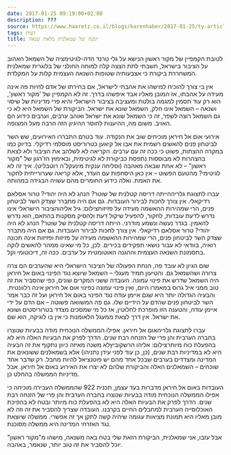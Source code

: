 ```yaml
---
date: 2017-01-25 09:19:00+02:00
description: ???
source: https://www.haaretz.co.il/blogs/karenhaber/2017-01-25/ty-article/0000017f-f8cf-d2d5-a9ff-f8cfe1090000
tags: דעות
title: יומנה של שמאלנית מלאת שנאה
---
```


לטובת הקמפיין של מקור ראשון הנישא על גלי טרנד הדה-לגיטימציה של השמאל האהוב על הציבור בישראל, חשבתי לתת הצצה קלה למוחה החולני של בלוגרית שמאלנית המשחררת ביקורת כי אצבעותיה שטופות השנאה העצמית קלות על המקלדת.

אין בי צורך להוכיח למישהו את אהבתי לישראל, אם בחירתו של אדם לחיות פה אינה מעידה על אהבתו, אז המובן מאליו אבד איפשהו בדרך. זה לא הקמפיין של 'מקור ראשון', הוא רק עוד תסמין למגמה בולטת ומעציבה בציבור הישראלי והיא פרי מדיניות של שיסוי ושנאה – השמאל אינו חלק, השמאל שונא את ישראל. הביקורת של השמאל היא לא כי גם השמאל רוצה לשפר, זה כי השמאל שונא את ישראל ואוהב ערבים, וערבים כידוע הם האויב. משום מה, ההיענות לחוסר ההיגיון הזה הרבה מעל המצופה.

אירועי אום אל חיראן מוכיחים שוב את הנקודה. עוד בטרם התבררו האירועים, שש השר לביטחון פנים להאשים רשמית את אבו אל קיאען כטרוריסט מוסלמי רדיקלי. בדיוק כמו במקרה ההצתות, פשוט כי ככה זה עם ערבים. הקריאה לא לשלהב את הציבור ולא לצאת בהצהרות לא מבוססות נתפסת כביקורת לא לגיטימית, ובאימוץ הז'רגון של "מקור ראשון" – לא אחת שבאה מאהבה (וסליחה ענקית מינעקל'ה רוטבליט). איך זה לא לגיטימי? מהטעם הפשוט – אין כאן היסחפות עם העדר, אלא קריאה שערורייתית לחקור את האמת. ואלה כידוע החומרים מהם עשויה הבגידה במהותה.

 עברו לתצוגת גלריההייתה דריסה קטלנית של שוטר? הנהג לא היה יהודי? טרור אסלאם רדיקאלי. אין צורך לחכות לבירור העובדות. גם אם היה מתברר שצדק השר לביטחון פנים, הרי שמהירות ההאשמה מעידה על פזיזותצילום: גיל אליהוהציבור הישראלי אינו נדרש לדעת עובדות, לחקור, להפעיל שיקול דעת ולהסיק מסקנות בהתאם, הוא נדרש להאמין. בגדר נעשה ונשמע מודרני. הייתה דריסה קטלנית של שוטר? הנהג לא היה יהודי? טרור אסלאם רדיקאלי. אין צורך לחכות לבירור העובדות. גם אם היה מתברר שצדק השר לביטחון פנים, הרי שמהירות ההאשמה מעידה על פזיזות ופזיזות אינה תכונה רואיה, בוודאי לא עבור נושאי תפקידים בכירים. לכן, כל מי שאינו ממהר להאשים לוקה בתסמונת השנאה העצמית וההגנה האוטומטית על ערבים. ככה זה, דיכוטומי וקל.

שום הגיון לא עובד פה, הנחת הפעולה של הציבור הישראלי היא שהערבים הם צרה צרורה ושהשמאל גם. והטיעון תמיד מעגלי – השמאל שיוצא נגד הפינוי באום אל חיראן היה השמאל שדרש את פינוי עמונה. העובדה ששני המקרים שונים, כפי שהסביר את זה טוב ממני איל גרוס במאמרו היום, ואין פינוי עמונה כפינוי אום אל חיראן אינה רלוונטית. והבעיה הגדולה יותר היא שגם איימן עודה נגד הפינוי באום אל חיראן ועל זה כבר אמר השר לביטחון פנים שהדם על הידיים שלו. גם פה המשוואה פשוטה – אם הדם על ידי איימן עודה, והטענה הזו מופרכת לחלוטין, אז כל מי שמסכים מצדד בטרוריסטים ושונא את ישראל. אין דרך לצאת ממעגל הלאומנות כי אין בו לוגיקה, הוא שם.

 עברו לתצוגת גלריהאום אל חיראן. אפילו הממשלה הנוכחית מודה בבעיות שנוצרו בחברה הערבית והן פרי של הזנחה רבת שנים. הדרך לפרק את הבעיות האלה היא לא בהפעלת כוח מיותרצילום: אליהו הרשקוביץלא משנה מאיזה כיוון נתקוף את זה הבעיה היא לא במדיניות רבת שנים, (כן, כן עוד לפני עידן נתניהו) אלא בשמאלנים ששונאים את המדינה ומצדדים בערבים שבכל אחד מהם יש פוטנציאל להיות מחבל. רק שדבר אחד שוכחים – השמאלנים האלה והביקורת שלהם לא יצרו את האירוע באום אל חיראן. אבל מדיניות הממשלה בהחלט כן.

העובדות באום אל חיראן מדברות בעד עצמן, תכנית 922 שהממשלה העבירה מוכיחה כי אפילו הממשלה הנוכחית מודה בבעיות שנוצרו בחברה הערבית והן פרי של הזנחה רבת שנים. הדרך לפרק את הבעיות האלה היא לא בהפעלת כוח מיותר ובטח לא בהפיכת האוכלוסייה הערבית למחבלים החיים בקרבנו. העובדה שצריך להסביר את זה וזה לא מובן מאליו היא תמונת מציאות עגומה שיהיה קשה לתקן אך זה אפשרי. ממשלה שיוצאת נגד האזרחי המדינה היא ממשלה מסוכנת.

אבל עזבו, אני שמאלנית, הביקורת הזאת שלי בטח באה משנאה, מישהו מ"מקור ראשון" יוכל להסביר את זה טוב יותר, שנאמר, באהבה.